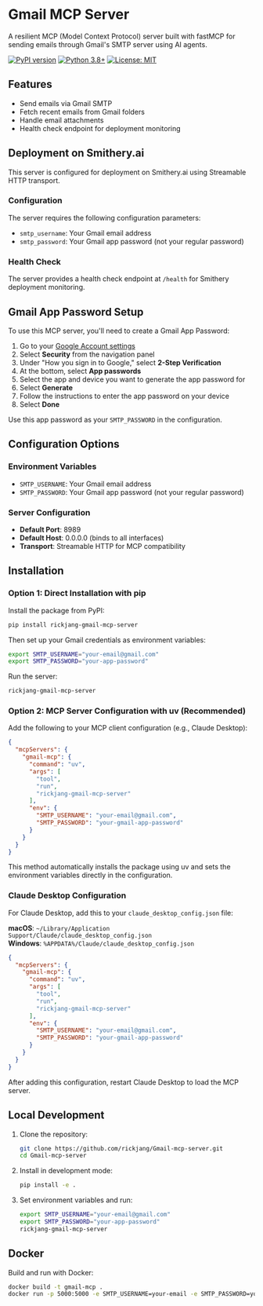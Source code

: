 
# Gmail MCP Server

A resilient MCP (Model Context Protocol) server built with fastMCP for sending emails through Gmail's SMTP server using AI agents.

[![PyPI version](https://badge.fury.io/py/rickjang-gmail-mcp-server.svg)](https://badge.fury.io/py/rickjang-gmail-mcp-server)
[![Python 3.8+](https://img.shields.io/badge/python-3.8+-blue.svg)](https://www.python.org/downloads/)
[![License: MIT](https://img.shields.io/badge/License-MIT-yellow.svg)](https://opensource.org/licenses/MIT)

## Features

- Send emails via Gmail SMTP
- Fetch recent emails from Gmail folders
- Handle email attachments
- Health check endpoint for deployment monitoring

## Deployment on Smithery.ai

This server is configured for deployment on Smithery.ai using Streamable HTTP transport.

### Configuration

The server requires the following configuration parameters:
- `smtp_username`: Your Gmail email address
- `smtp_password`: Your Gmail app password (not your regular password)

### Health Check

The server provides a health check endpoint at `/health` for Smithery deployment monitoring.


## Gmail App Password Setup

To use this MCP server, you'll need to create a Gmail App Password:

1. Go to your [Google Account settings](https://myaccount.google.com/)
2. Select **Security** from the navigation panel
3. Under "How you sign in to Google," select **2-Step Verification**
4. At the bottom, select **App passwords**
5. Select the app and device you want to generate the app password for
6. Select **Generate**
7. Follow the instructions to enter the app password on your device
8. Select **Done**

Use this app password as your `SMTP_PASSWORD` in the configuration.


## Configuration Options

### Environment Variables

- `SMTP_USERNAME`: Your Gmail email address
- `SMTP_PASSWORD`: Your Gmail app password (not your regular password)

### Server Configuration

- **Default Port**: 8989
- **Default Host**: 0.0.0.0 (binds to all interfaces)
- **Transport**: Streamable HTTP for MCP compatibility

## Installation

### Option 1: Direct Installation with pip

Install the package from PyPI:

```bash
pip install rickjang-gmail-mcp-server
```

Then set up your Gmail credentials as environment variables:
```bash
export SMTP_USERNAME="your-email@gmail.com"
export SMTP_PASSWORD="your-app-password"
```

Run the server:
```bash
rickjang-gmail-mcp-server
```

### Option 2: MCP Server Configuration with uv (Recommended)

Add the following to your MCP client configuration (e.g., Claude Desktop):

```json
{
  "mcpServers": {
    "gmail-mcp": {
      "command": "uv",
      "args": [
        "tool", 
        "run", 
        "rickjang-gmail-mcp-server"
      ],
      "env": {
        "SMTP_USERNAME": "your-email@gmail.com",
        "SMTP_PASSWORD": "your-gmail-app-password"
      }
    }
  }
}
```

This method automatically installs the package using uv and sets the environment variables directly in the configuration.

### Claude Desktop Configuration

For Claude Desktop, add this to your `claude_desktop_config.json` file:

**macOS**: `~/Library/Application Support/Claude/claude_desktop_config.json`  
**Windows**: `%APPDATA%/Claude/claude_desktop_config.json`

```json
{
  "mcpServers": {
    "gmail-mcp": {
      "command": "uv",
      "args": [
        "tool", 
        "run", 
        "rickjang-gmail-mcp-server"
      ],
      "env": {
        "SMTP_USERNAME": "your-email@gmail.com",
        "SMTP_PASSWORD": "your-gmail-app-password"
      }
    }
  }
}
```

After adding this configuration, restart Claude Desktop to load the MCP server.

## Local Development

1. Clone the repository:
   ```bash
   git clone https://github.com/rickjang/Gmail-mcp-server.git
   cd Gmail-mcp-server
   ```

2. Install in development mode:
   ```bash
   pip install -e .
   ```

3. Set environment variables and run:
   ```bash
   export SMTP_USERNAME="your-email@gmail.com"
   export SMTP_PASSWORD="your-app-password"
   rickjang-gmail-mcp-server
   ```

## Docker

Build and run with Docker:
```bash
docker build -t gmail-mcp .
docker run -p 5000:5000 -e SMTP_USERNAME=your-email -e SMTP_PASSWORD=your-password gmail-mcp
```
